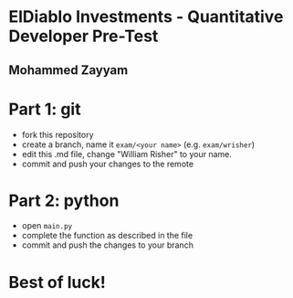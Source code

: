 # ElDiablo Investments - Quantitative Developer Pre-Test
## Mohammed Zayyam

# Part 1: git
- fork this repository
- create a branch, name it `exam/<your name>` (e.g. `exam/wrisher`)
- edit this .md file, change "William Risher" to your name.
- commit and push your changes to the remote

# Part 2: python
- open `main.py`
- complete the function as described in the file
- commit and push the changes to your branch

# Best of luck!
